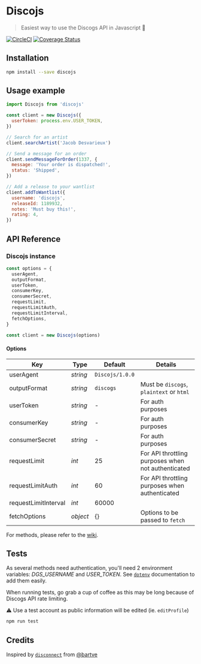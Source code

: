 # Discojs
> Easiest way to use the Discogs API in Javascript :musical_note:

[![CircleCI](https://circleci.com/gh/aknorw/discojs.svg?style=svg)](https://circleci.com/gh/aknorw/discojs)
[![Coverage Status](https://coveralls.io/repos/github/aknorw/discojs/badge.svg?branch=master)](https://coveralls.io/github/aknorw/discojs?branch=master)

## Installation

```sh
npm install --save discojs
```

## Usage example

```js
import Discojs from 'discojs'

const client = new Discojs({
  userToken: process.env.USER_TOKEN,
})

// Search for an artist
client.searchArtist('Jacob Desvarieux')

// Send a message for an order
client.sendMessageForOrder(1337, {
  message: 'Your order is dispatched!',
  status: 'Shipped',
})

// Add a release to your wantlist
client.addToWantlist({
  username: 'discojs',
  releaseId: 1189932,
  notes: 'Must buy this!',
  rating: 4,
})
```

## API Reference

### Discojs instance

```js
const options = {
  userAgent,
  outputFormat,
  userToken,
  consumerKey,
  consumerSecret,
  requestLimit,
  requestLimitAuth,
  requestLimitInterval,
  fetchOptions,
}

const client = new Discojs(options)
```

#### Options

Key | Type | Default | Details
--- | --- | --- | ---
userAgent | *string* | `Discojs/1.0.0` |
outputFormat | *string* | `discogs` | Must be `discogs`, `plaintext` or `html`
userToken | *string* | - | For auth purposes
consumerKey | *string* | - | For auth purposes
consumerSecret | *string* | - | For auth purposes
requestLimit | *int* | 25 | For API throttling purposes when not authenticated
requestLimitAuth | *int* | 60 | For API throttling purposes when authenticated
requestLimitInterval | *int* | 60000 |
fetchOptions | *object* | {} | Options to be passed to `fetch`

For methods, please refer to the [wiki](https://github.com/aknorw/discojs/wiki).

## Tests

As several methods need authentication, you'll need 2 environment variables: *DGS_USERNAME* and *USER_TOKEN*. See [`dotenv`](https://github.com/motdotla/dotenv) documentation to add them easily.

When running tests, go grab a cup of coffee as this may be long because of Discogs API rate limiting.

:warning: Use a test account as public information will be edited (ie. `editProfile`)

```sh
npm run test
```

## Credits

Inspired by [`disconnect`](https://github.com/bartve/disconnect) from [@bartve](https://github.com/bartve)
